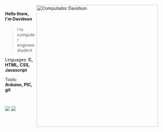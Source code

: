 <img src="https://raw.githubusercontent.com/MicaelliMedeiros/micaellimedeiros/master/image/computer-illustration.png" min-width="400px" max-width="400px" width="400px" align="right" alt="Computador Davidson">

<p align="left">
  <h4> Hello there, I'm Davidson </h4>
  <blockquote> I'm computer engineer student </blockquote>
</p>

<p align="left">
  Linguages: <strong>C, HTML, CSS, Javascript</strong>
</p>

<p align="left">
  Tools: <strong>Arduino, PIC, git</strong>
</p>

</br>
<!-- 
<p align="left">
  Contact me
</p> -->

<p align="left">
  <a href="mailto:davidsonmarra@gmail.com" alt="Gmail">
  <img src="https://img.shields.io/badge/-Gmail-FF0000?style=flat-square&labelColor=FF0000&logo=gmail&logoColor=white&link=mailto:davidsonmarra@gmail.com" /></a>

  <a href="https://www.linkedin.com/in/davidson-marra/" alt="Linkedin">
  <img src="https://img.shields.io/badge/-Linkedin-0e76a8?style=flat-square&logo=Linkedin&logoColor=white&link=https://www.linkedin.com/in/davidson-marra/" /></a>

</p>
